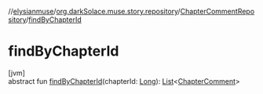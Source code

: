 //[elysianmuse](../../../index.md)/[org.darkSolace.muse.story.repository](../index.md)/[ChapterCommentRepository](index.md)/[findByChapterId](find-by-chapter-id.md)

# findByChapterId

[jvm]\
abstract fun [findByChapterId](find-by-chapter-id.md)(chapterId: [Long](https://kotlinlang.org/api/latest/jvm/stdlib/kotlin/-long/index.html)): [List](https://kotlinlang.org/api/latest/jvm/stdlib/kotlin.collections/-list/index.html)&lt;[ChapterComment](../../org.darkSolace.muse.story.model/-chapter-comment/index.md)&gt;
